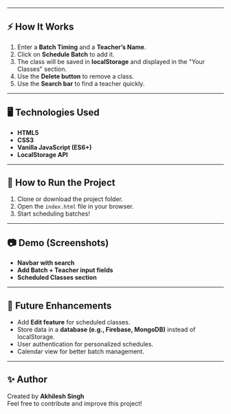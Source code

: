
---

## ⚡ How It Works
1. Enter a **Batch Timing** and a **Teacher’s Name**.
2. Click on **Schedule Batch** to add it.
3. The class will be saved in **localStorage** and displayed in the "Your Classes" section.
4. Use the **Delete button** to remove a class.
5. Use the **Search bar** to find a teacher quickly.

---

## 🖥️ Technologies Used
- **HTML5**
- **CSS3**
- **Vanilla JavaScript (ES6+)**
- **LocalStorage API**

---

## 🚀 How to Run the Project
1. Clone or download the project folder.
2. Open the `index.html` file in your browser.
3. Start scheduling batches!

---

## 📷 Demo (Screenshots)
- **Navbar with search**
- **Add Batch + Teacher input fields**
- **Scheduled Classes section**

---

## 🔮 Future Enhancements
- Add **Edit feature** for scheduled classes.
- Store data in a **database (e.g., Firebase, MongoDB)** instead of localStorage.
- User authentication for personalized schedules.
- Calendar view for better batch management.

---

## ✨ Author
Created by **Akhilesh Singh**  
Feel free to contribute and improve this project!

